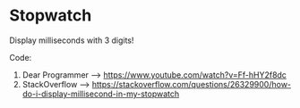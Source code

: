 # Stopwatch
Display milliseconds with 3 digits!

Code:
1. Dear Programmer --> https://www.youtube.com/watch?v=Ff-hHY2f8dc
2. StackOverflow --> https://stackoverflow.com/questions/26329900/how-do-i-display-millisecond-in-my-stopwatch
